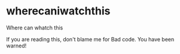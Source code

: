 # wherecaniwatchthis
Where can whatch this

If you are reading this, don't blame me for Bad code.
You have been warned!
